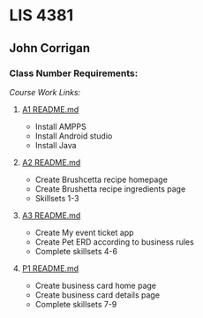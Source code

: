 # LIS 4381

## John Corrigan

### Class Number Requirements:

*Course Work Links:*

1. [A1 README.md](a1/README.md "My A1 README.md file")
    - Install AMPPS
    - Install Android studio
    - Install Java

2. [A2 README.md](a2/README.md "My A2 README.md file")
    - Create Brushcetta recipe homepage
    - Create Brushetta recipe ingredients page
    - Skillsets 1-3

3. [A3 README.md](a3/README.md "My A3 README.md file")
    - Create My event ticket app
    - Create Pet ERD according to business rules
    - Complete skillsets 4-6

4. [P1 README.md](p1/README.md "My P1 README.md file")
    - Create business card home page
    - Create business card details page
    - Complete skillsets 7-9